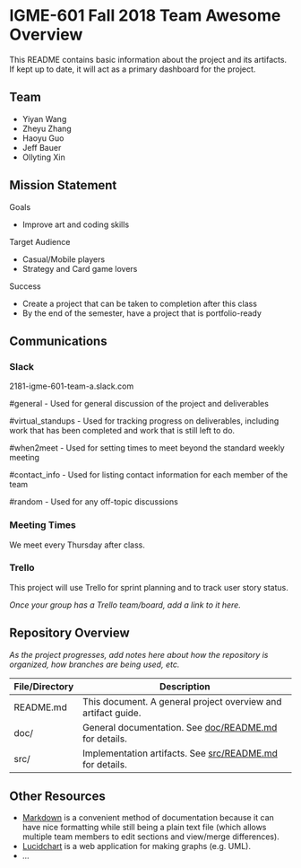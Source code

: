 # IGME-601 Fall 2018 Team Awesome Overview
This README contains basic information about the project and its artifacts. If kept up to date, it will act as a primary dashboard for the project.

## Team

- Yiyan Wang
- Zheyu Zhang
- Haoyu Guo
- Jeff Bauer
- Ollyting Xin

## Mission Statement

Goals
- Improve art and coding skills

Target Audience
- Casual/Mobile players
- Strategy and Card game lovers

Success
- Create a project that can be taken to completion after this class
- By the end of the semester, have a project that is portfolio-ready

## Communications

### Slack
2181-igme-601-team-a.slack.com 

#general - Used for general discussion of the project and deliverables

#virtual_standups - Used for tracking progress on deliverables, including work that has been completed and work that is still left to do.

#when2meet - Used for setting times to meet beyond the standard weekly meeting

#contact_info - Used for listing contact information for each member of the team

#random - Used for any off-topic discussions

### Meeting Times
We meet every Thursday after class.

### Trello
This project will use Trello for sprint planning and to track user story status.

*Once your group has a Trello team/board, add a link to it here.*

## Repository Overview
*As the project progresses, add notes here about how the repository is organized, how branches are being used, etc.*

| File/Directory | Description |
| -------------- | ----------- |
| README.md | This document. A general project overview and artifact guide. |
| doc/ | General documentation. See [doc/README.md](doc/README.md) for details. |
| src/ | Implementation artifacts. See [src/README.md](src/README.md) for details. |

## Other Resources
- [Markdown](https://help.github.com/categories/writing-on-github/) is a convenient method of documentation because it can have nice formatting while still being a plain text file (which allows multiple team members to edit sections and view/merge differences).
- [Lucidchart](https://www.lucidchart.com/) is a web application for making graphs (e.g. UML).
- *...*

